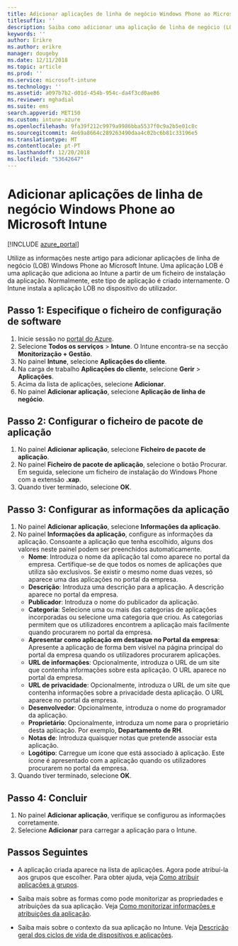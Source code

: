```yaml
---
title: Adicionar aplicações de linha de negócio Windows Phone ao Microsoft Intune
titlesuffix: ''
description: Saiba como adicionar uma aplicação de linha de negócio (LOB) Windows Phone com o Microsoft Intune.
keywords: ''
author: Erikre
ms.author: erikre
manager: dougeby
ms.date: 12/11/2018
ms.topic: article
ms.prod: ''
ms.service: microsoft-intune
ms.technology: ''
ms.assetid: a097b7b2-d01d-454b-954c-da4f3cd0ae86
ms.reviewer: mghadial
ms.suite: ems
search.appverid: MET150
ms.custom: intune-azure
ms.openlocfilehash: 9fa39f212c9979a9986bba5537f0c9a2b5e01c8c
ms.sourcegitcommit: 4e69a8664c289263490daa4c02bc6b81c33196e5
ms.translationtype: MT
ms.contentlocale: pt-PT
ms.lasthandoff: 12/20/2018
ms.locfileid: "53642647"
---
```

# <a name="add-a-windows-phone-line-of-business-app-to-microsoft-intune"></a>Adicionar aplicações de linha de negócio Windows Phone ao Microsoft Intune

[!INCLUDE [azure_portal](./includes/azure_portal.md)]

Utilize as informações neste artigo para adicionar aplicações de linha de negócio (LOB) Windows Phone ao Microsoft Intune. Uma aplicação LOB é uma aplicação que adiciona ao Intune a partir de um ficheiro de instalação da aplicação. Normalmente, este tipo de aplicação é criado internamente. O Intune instala a aplicação LOB no dispositivo do utilizador. 

## <a name="step-1-specify-the-software-setup-file"></a>Passo 1: Especifique o ficheiro de configuração de software

1. Inicie sessão no [portal do Azure](https://portal.azure.com).
2. Selecione **Todos os serviços** > **Intune**. O Intune encontra-se na secção **Monitorização + Gestão**.
3. No painel **Intune**, selecione **Aplicações do cliente**.
4. Na carga de trabalho **Aplicações do cliente**, selecione **Gerir** > **Aplicações**.
5. Acima da lista de aplicações, selecione **Adicionar**.
6. No painel **Adicionar aplicação**, selecione **Aplicação de linha de negócio**.

## <a name="step-2-configure-the-app-package-file"></a>Passo 2: Configurar o ficheiro de pacote de aplicação

1. No painel **Adicionar aplicação**, selecione **Ficheiro de pacote de aplicação**.
2. No painel **Ficheiro de pacote de aplicação**, selecione o botão Procurar. Em seguida, selecione um ficheiro de instalação do Windows Phone com a extensão **.xap**.
3. Quando tiver terminado, selecione **OK**.


## <a name="step-3-configure-app-information"></a>Passo 3: Configurar as informações da aplicação

1. No painel **Adicionar aplicação**, selecione **Informações da aplicação**.
2. No painel **Informações da aplicação**, configure as informações da aplicação. Consoante a aplicação que tenha escolhido, alguns dos valores neste painel podem ser preenchidos automaticamente.
    - **Nome**: Introduza o nome da aplicação tal como aparece no portal da empresa. Certifique-se de que todos os nomes de aplicações que utiliza são exclusivos. Se existir o mesmo nome duas vezes, só aparece uma das aplicações no portal da empresa.
    - **Descrição**: Introduza uma descrição para a aplicação. A descrição aparece no portal da empresa.
    - **Publicador**: Introduza o nome do publicador da aplicação.
    - **Categoria**: Selecione uma ou mais das categorias de aplicações incorporadas ou selecione uma categoria que criou. As categorias permitem que os utilizadores encontrem a aplicação mais facilmente quando procurarem no portal da empresa.
    - **Apresentar como aplicação em destaque no Portal da empresa**: Apresente a aplicação de forma bem visível na página principal do portal da empresa quando os utilizadores procurarem aplicações.
    - **URL de informações**: Opcionalmente, introduza o URL de um site que contenha informações sobre esta aplicação. O URL aparece no portal da empresa.
    - **URL de privacidade**: Opcionalmente, introduza o URL de um site que contenha informações sobre a privacidade desta aplicação. O URL aparece no portal da empresa.
    - **Desenvolvedor**: Opcionalmente, introduza o nome do programador da aplicação.
    - **Proprietário**: Opcionalmente, introduza um nome para o proprietário desta aplicação. Por exemplo, **Departamento de RH**.
    - **Notas de**: Introduza quaisquer notas que pretende associar esta aplicação.
    - **Logótipo**: Carregue um ícone que está associado à aplicação. Este ícone é apresentado com a aplicação quando os utilizadores procurarem no portal da empresa.
3. Quando tiver terminado, selecione **OK**.

## <a name="step-4-finish-up"></a>Passo 4: Concluir

1. No painel **Adicionar aplicação**, verifique se configurou as informações corretamente.
2. Selecione **Adicionar** para carregar a aplicação para o Intune.

## <a name="next-steps"></a>Passos Seguintes

- A aplicação criada aparece na lista de aplicações. Agora pode atribuí-la aos grupos que escolher. Para obter ajuda, veja [Como atribuir aplicações a grupos](apps-deploy.md).

- Saiba mais sobre as formas como pode monitorizar as propriedades e atribuições da sua aplicação. Veja [Como monitorizar informações e atribuições da aplicação](apps-monitor.md).

- Saiba mais sobre o contexto da sua aplicação no Intune. Veja [Descrição geral dos ciclos de vida de dispositivos e aplicações](introduction-device-app-lifecycles.md).
